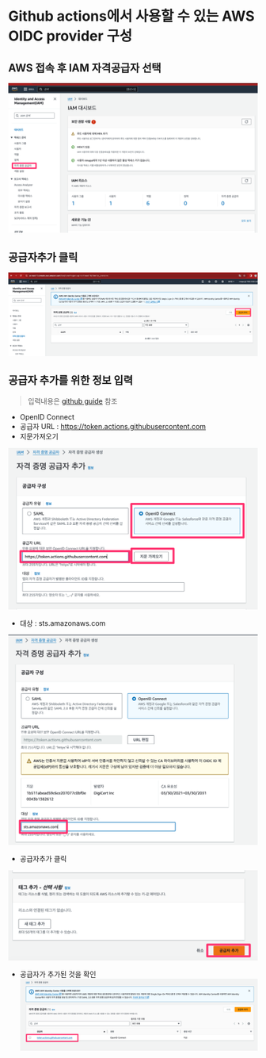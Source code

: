 # Github actions에서 사용할 수 있는 AWS OIDC provider 구성





## AWS 접속 후 IAM 자격공급자 선택

![001](../../images/Git/OIDC_provider/001_iamprovider.png)

## 공급자추가 클릭
![002](../../images/Git/OIDC_provider/002_addprovider.png)

## 공급자 추가를 위한 정보 입력


> 입력내용은 [github guide](https://docs.github.com/ko/actions/deployment/security-hardening-your-deployments/configuring-openid-connect-in-amazon-web-services) 참조

- OpenID Connect
- 공급자 URL : https://token.actions.githubusercontent.com
- 지문가져오기

![003_01](../../images/Git/OIDC_provider/003_01.png)

- 대상 : sts.amazonaws.com

![003_02](../../images/Git/OIDC_provider/003_02.png)

- 공급자추가 클릭

![003_03](../../images/Git/OIDC_provider/003_03.png)

- 공급자가 추가된 것을 확인
![003_04](../../images/Git/OIDC_provider/003_04.png)